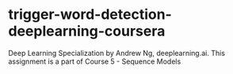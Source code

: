 # trigger-word-detection-deeplearning-coursera

Deep Learning Specialization by Andrew Ng, deeplearning.ai. This assignment is a part of Course 5 - Sequence Models
